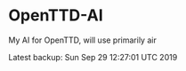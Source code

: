 # OpenTTD-AI
My AI for OpenTTD, will use primarily air

Latest backup: Sun Sep 29 12:27:01 UTC 2019
